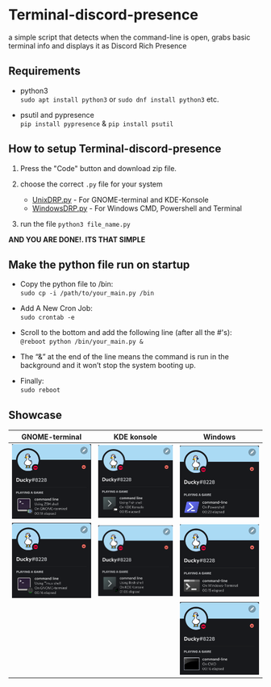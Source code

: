 # Terminal-discord-presence
a simple script that detects when the command-line is open, grabs basic terminal info and displays it as Discord Rich Presence

## Requirements
- python3<br>
`sudo apt install python3` or 
`sudo dnf install python3` etc.

- psutil and pypresence<br>
`pip install pypresence` & `pip install psutil`

## How to setup Terminal-discord-presence
1. Press the "Code" button and download zip file.

2. choose the correct `.py` file for your system 
    * [UnixDRP.py] - For GNOME-terminal and KDE-Konsole
    * [WindowsDRP.py] - For Windows CMD, Powershell and Terminal
 
3. run the file `python3 file_name.py` 

**AND YOU ARE DONE!. ITS THAT SIMPLE**

## Make the python file run on startup
- Copy the python file to /bin:<br>
`sudo cp -i /path/to/your_main.py /bin`

- Add A New Cron Job:<br>
`sudo crontab -e`

- Scroll to the bottom and add the following line (after all the #'s):<br>
`@reboot python /bin/your_main.py &`

- The “&” at the end of the line means the command is run in the background and it won’t stop the system booting up.

- Finally:<br>
`sudo reboot`

## Showcase 

GNOME-terminal             |KDE konsole               |Windows
:-------------------------:|:-------------------------: |:-------------------------:
![GNOME-terminal ZSH](/showcase/1.png) | ![KDE konsole fish](/showcase/3.png) | ![powershell](/showcase/5.png)
![GNOME-terminal Tmux](/showcase/4.png) | ![KDE konsole Bash](/showcase/2.png) | ![Windowsterminal](/showcase/6.png)
| | | ![cmd](/showcase/7.png)

<!-- Resources -->

[herelink]: https://discord.com/developers/applications/
[UnixDRP.py]: UnixDRP.py
[WindowsDRP.py]: WindowsDRP.py